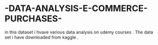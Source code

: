 # -DATA-ANALYSIS-E-COMMERCE-PURCHASES-
in this dataset i hvave various data analysis on udemy courses . The data set i have downloaded from kaggle . 
